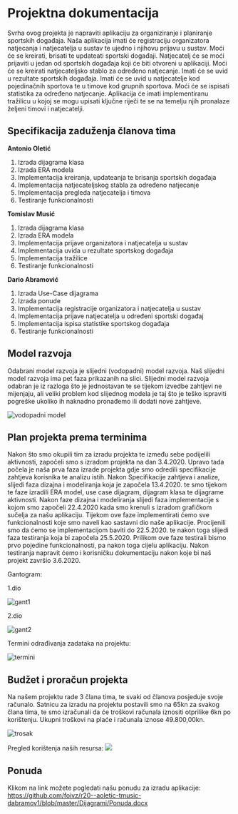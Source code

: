 # Projektna dokumentacija

Svrha ovog projekta je napraviti aplikaciju za organiziranje i planiranje sportskih događaja. Naša aplikacija imati će registraciju organizatora natjecanja i natjecatelja u sustav te ujedno i njihovu prijavu u sustav. Moći će se kreirati, brisati te updateati sportski događaji. Natjecatelj će se moći prijaviti u jedan od sportskih događaja koji će biti otvoreni u aplikaciji. Moći će se kreirati natjecateljsko stablo za određeno natjecanje. Imati će se uvid u rezultate sportskih događaja. Imati će se uvid u natjecatelje kod pojedinačnih sportova te u timove kod grupnih sportova. Moći će se ispisati statistika za određeno natjecanje. Aplikacija će imati implementiranu tražilicu u kojoj se mogu upisati ključne riječi te se na temelju njih pronalaze željeni timovi i natjecatelji. 

## Specifikacija zaduženja članova tima

**Antonio Oletić**
1. Izrada dijagrama klasa
1. Izrada ERA modela
1. Implementacija kreiranja, updateanja te brisanja sportskih događaja 
1. Implementacija natjecateljskog stabla za određeno natjecanje
1. Implementacija pregleda natjecatelja i timova
1. Testiranje funkcionalnosti

 

**Tomislav Musić**
1. Izrada dijagrama klasa
1. Izrada ERA modela
1. Implementacija prijave organizatora i natjecatelja u sustav
1. Implementacija uvida u rezultate sportskog događaja
1. Implementacija tražilice
1. Testiranje funkcionalnosti
 


**Dario Abramović**
1. Izrada Use-Case dijagrama
1. Izrada ponude
1. Implementacija registracije organizatora i natjecatelja u sustav
1. Implementacija prijave natjecatelja u određeni sportski događaj
1. Implementacija ispisa statistike sportskog događaja
1. Testiranje funkcionalnosti


## Model razvoja

Odabrani model razvoja je slijedni (vodopadni) model razvoja. Naš slijedni model razvoja ima pet faza prikazanih na slici. Slijedni model razvoja odabran je iz razloga što je jednostavan te se tijekom izvedbe zahtjevi ne mijenjaju, ali veliki problem kod slijednog modela je taj što je teško ispraviti pogreške ukoliko ih naknadno pronađemo ili dodati nove zahtjeve.

![vodopadni model](https://github.com/foivz/r20--aoletic-tmusic-dabramov1/blob/master/Dijagrami/VodopadniModel.png)

## Plan projekta prema terminima
Nakon što smo okupili tim za izradu projekta te između sebe podijelili aktivnosti, započeli smo s izradom projekta na dan 3.4.2020. Upravo tada počela je naša prva faza izrade projekta gdje smo odredili specifikacije zahtjeva korisnika te analizu istih. Nakon Specifikacije zahtjeva i analize, slijedi faza dizajna i modeliranja koja je započela 13.4.2020. te smo tijekom te faze izradili ERA model, use case dijagram, dijagram klasa te dijagrame aktivnosti. Nakon faze dizajna i modeliranja slijedi faza implementacije s kojom smo započeli 22.4.2020 kada smo krenuli s izradom grafičkom sučelja za našu aplikaciju. Tijekom ove faze implementirati ćemo sve funkcionalnosti koje smo naveli kao sastavni dio naše aplikacije. Procijenili smo da ćemo se implementacijom baviti do 22.5.2020. te nakon toga slijedi faza testiranja koja bi započela 25.5.2020. Prilikom ove faze testirali bismo prvo pojedine funkcionalnosti, pa nakon toga cijelu aplikaciju. Nakon testiranja napravit ćemo i korisničku dokumentaciju nakon koje bi naš projekt završio 3.6.2020.

Gantogram:

1.dio

![gant1](https://github.com/foivz/r20--aoletic-tmusic-dabramov1/blob/master/Dijagrami/gant1.PNG)

2.dio

![gant2](https://github.com/foivz/r20--aoletic-tmusic-dabramov1/blob/master/Dijagrami/gant2.PNG)

Termini odrađivanja zadataka na projektu:

![termini](https://github.com/foivz/r20--aoletic-tmusic-dabramov1/blob/master/Dijagrami/Termini.PNG)
## Budžet i proračun projekta
Na našem projektu rade 3 člana tima, te svaki od članova posjeduje svoje računalo. Satnicu za izradu na projektu postavili smo na 65kn za svakog člana tima, te smo izračunali da će troškovi računala iznositi otprilike 6kn po korištenju. Ukupni troškovi na plaće i računala iznose 49.800,00kn.

![trosak](https://github.com/foivz/r20--aoletic-tmusic-dabramov1/blob/master/Dijagrami/Trosak.PNG)



Pregled korištenja naših resursa:
![](https://github.com/foivz/r20--aoletic-tmusic-dabramov1/blob/master/Dijagrami/Resursi.PNG)


## Ponuda
Klikom na link možete pogledati našu ponudu za izradu aplikacije: https://github.com/foivz/r20--aoletic-tmusic-dabramov1/blob/master/Dijagrami/Ponuda.docx
